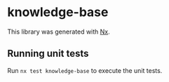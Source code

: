 # knowledge-base

This library was generated with [Nx](https://nx.dev).

## Running unit tests

Run `nx test knowledge-base` to execute the unit tests.
